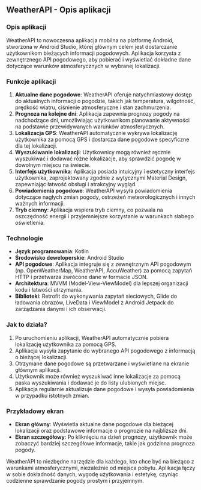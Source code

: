 ## WeatherAPI - Opis aplikacji

### Opis aplikacji
WeatherAPI to nowoczesna aplikacja mobilna na platformę Android, stworzona w Android Studio, której głównym celem jest dostarczanie użytkownikom bieżących informacji pogodowych. Aplikacja korzysta z zewnętrznego API pogodowego, aby pobierać i wyświetlać dokładne dane dotyczące warunków atmosferycznych w wybranej lokalizacji.

### Funkcje aplikacji
1. **Aktualne dane pogodowe**: WeatherAPI oferuje natychmiastowy dostęp do aktualnych informacji o pogodzie, takich jak temperatura, wilgotność, prędkość wiatru, ciśnienie atmosferyczne i stan zachmurzenia.
2. **Prognoza na kolejne dni**: Aplikacja zapewnia prognozy pogody na nadchodzące dni, umożliwiając użytkownikom planowanie aktywności na podstawie przewidywanych warunków atmosferycznych.
3. **Lokalizacja GPS**: WeatherAPI automatycznie wykrywa lokalizację użytkownika za pomocą GPS i dostarcza dane pogodowe specyficzne dla tej lokalizacji.
4. **Wyszukiwanie lokalizacji**: Użytkownicy mogą również ręcznie wyszukiwać i dodawać różne lokalizacje, aby sprawdzić pogodę w dowolnym miejscu na świecie.
5. **Interfejs użytkownika**: Aplikacja posiada intuicyjny i estetyczny interfejs użytkownika, zaprojektowany zgodnie z wytycznymi Material Design, zapewniając łatwość obsługi i atrakcyjny wygląd.
6. **Powiadomienia pogodowe**: WeatherAPI wysyła powiadomienia dotyczące nagłych zmian pogody, ostrzeżeń meteorologicznych i innych ważnych informacji.
7. **Tryb ciemny**: Aplikacja wspiera tryb ciemny, co pozwala na oszczędność energii i przyjemniejsze korzystanie w warunkach słabego oświetlenia.

### Technologie
- **Język programowania**: Kotlin
- **Środowisko deweloperskie**: Android Studio
- **API pogodowe**: Aplikacja integruje się z zewnętrznym API pogodowym (np. OpenWeatherMap, WeatherAPI, AccuWeather) za pomocą zapytań HTTP i przetwarza zwrócone dane w formacie JSON.
- **Architektura**: MVVM (Model-View-ViewModel) dla lepszej organizacji kodu i łatwości utrzymania.
- **Biblioteki**: Retrofit do wykonywania zapytań sieciowych, Glide do ładowania obrazów, LiveData i ViewModel z Android Jetpack do zarządzania danymi i ich obserwacji.

### Jak to działa?
1. Po uruchomieniu aplikacji, WeatherAPI automatycznie pobiera lokalizację użytkownika za pomocą GPS.
2. Aplikacja wysyła zapytanie do wybranego API pogodowego z informacją o bieżącej lokalizacji.
3. Otrzymane dane pogodowe są przetwarzane i wyświetlane na ekranie głównym aplikacji.
4. Użytkownik może również wyszukiwać inne lokalizacje za pomocą paska wyszukiwania i dodawać je do listy ulubionych miejsc.
5. Aplikacja regularnie aktualizuje dane pogodowe i wysyła powiadomienia w przypadku istotnych zmian.

### Przykładowy ekran
- **Ekran główny**: Wyświetla aktualne dane pogodowe dla bieżącej lokalizacji oraz podstawowe informacje o prognozie na najbliższe dni.
- **Ekran szczegółowy**: Po kliknięciu na dzień prognozy, użytkownik może zobaczyć bardziej szczegółowe informacje, takie jak godzinna prognoza pogody.

WeatherAPI to niezbędne narzędzie dla każdego, kto chce być na bieżąco z warunkami atmosferycznymi, niezależnie od miejsca pobytu. Aplikacja łączy w sobie dokładność danych, wygodę użytkowania i estetykę, czyniąc codzienne sprawdzanie pogody prostym i przyjemnym.

